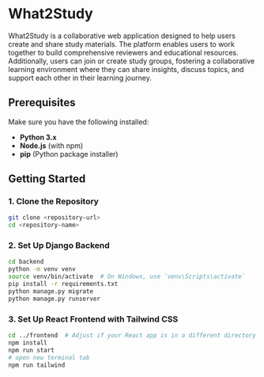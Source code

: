 # What2Study

What2Study is a collaborative web application designed to help users create and share study materials. The platform enables users to work together to build comprehensive reviewers and educational resources. Additionally, users can join or create study groups, fostering a collaborative learning environment where they can share insights, discuss topics, and support each other in their learning journey.

## Prerequisites

Make sure you have the following installed:

- **Python 3.x**
- **Node.js** (with npm)
- **pip** (Python package installer)

## Getting Started

### 1. Clone the Repository

```bash
git clone <repository-url>
cd <repository-name>
```

### 2. Set Up Django Backend
```bash
cd backend
python -m venv venv
source venv/bin/activate  # On Windows, use `venv\Scripts\activate`
pip install -r requirements.txt
python manage.py migrate
python manage.py runserver
```

### 3. Set Up React Frontend with Tailwind CSS
```bash
cd ../frontend  # Adjust if your React app is in a different directory
npm install
npm run start
# open new terminal tab
npm run tailwind

